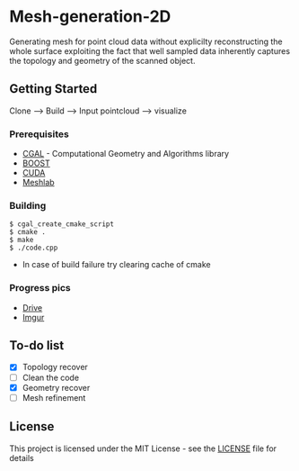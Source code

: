
# Mesh-generation-2D

Generating mesh for point cloud data without explicilty reconstructing the whole surface exploiting the fact that well sampled data inherently captures the topology and geometry of the scanned object.  


## Getting Started

Clone --> Build --> Input pointcloud --> visualize

### Prerequisites

* [CGAL](http://www.cgal.org/) - Computational Geometry and Algorithms library
* [BOOST](http://www.boost.org/)
* [CUDA](https://developer.nvidia.com/cuda-downloads)
* [Meshlab](www.meshlab.net)


### Building

```
$ cgal_create_cmake_script
$ cmake .
$ make
$ ./code.cpp
```
* In case of build failure try clearing cache of cmake

### Progress pics
* [Drive](https://drive.google.com/open?id=0BzT2RJmWrKsiYU50MVNmeE1qa00)
* [Imgur](http://imgur.com/a/jrH18)


## To-do list 
- [x] Topology recover 
- [ ] Clean the code 
- [x] Geometry recover  
- [ ] Mesh refinement 

## License

This project is licensed under the MIT License - see the [LICENSE](LICENSE) file for details


